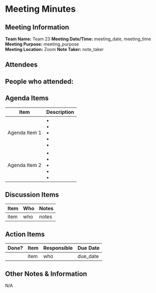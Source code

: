# Meeting Minutes
## Meeting Information
**Team Name:** Team 23
**Meeting Date/Time:** meeting_date, meeting_time  
**Meeting Purpose:** meeting_purpose  
**Meeting Location:** Zoom
**Note Taker:** note_taker  

## Attendees
People who attended:
- 

## Agenda Items

Item | Description
---- | ----
Agenda Item 1 | • <br>• <br>• <br>• <br>• 
Agenda Item 2 | • <br>• <br>• <br>• <br>• 

## Discussion Items
Item | Who | Notes |
---- | ---- | ---- |
item | who | notes |


## Action Items
| Done? | Item | Responsible | Due Date |
| ---- | ---- | ---- | ---- |
| | item | who | due_date |

## Other Notes & Information
N/A